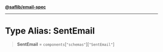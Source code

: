 [**@saflib/email-spec**](../index.md)

***

# Type Alias: SentEmail

> **SentEmail** = `components`\[`"schemas"`\]\[`"SentEmail"`\]
